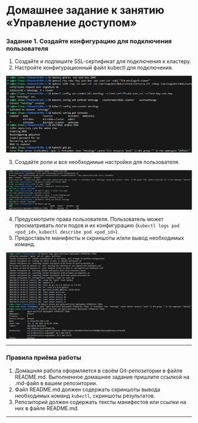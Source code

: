 # Домашнее задание к занятию «Управление доступом»


### Задание 1. Создайте конфигурацию для подключения пользователя

1. Создайте и подпишите SSL-сертификат для подключения к кластеру.
2. Настройте конфигурационный файл kubectl для подключения.

![IMG](https://github.com/SeNike/Study_24/blob/main/k8s/2.4/2.4.1.png)
   
3. Создайте роли и все необходимые настройки для пользователя.

![IMG](https://github.com/SeNike/Study_24/blob/main/k8s/2.4/2.4.2.png)

4. Предусмотрите права пользователя. Пользователь может просматривать логи подов и их конфигурацию (`kubectl logs pod <pod_id>`, `kubectl describe pod <pod_id>`).
5. Предоставьте манифесты и скриншоты и/или вывод необходимых команд.

![IMG](https://github.com/SeNike/Study_24/blob/main/k8s/2.4/2.4.3.png)

------

### Правила приёма работы

1. Домашняя работа оформляется в своём Git-репозитории в файле README.md. Выполненное домашнее задание пришлите ссылкой на .md-файл в вашем репозитории.
2. Файл README.md должен содержать скриншоты вывода необходимых команд `kubectl`, скриншоты результатов.
3. Репозиторий должен содержать тексты манифестов или ссылки на них в файле README.md.

------

